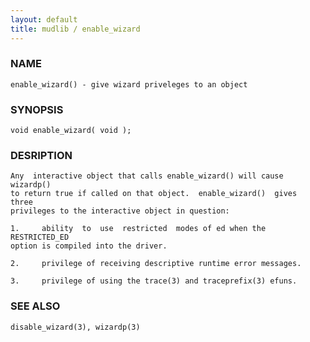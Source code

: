```yaml
---
layout: default
title: mudlib / enable_wizard
---
```


### NAME

    enable_wizard() - give wizard priveleges to an object

### SYNOPSIS

    void enable_wizard( void );

### DESRIPTION

    Any  interactive object that calls enable_wizard() will cause wizardp()
    to return true if called on that object.  enable_wizard()  gives  three
    privileges to the interactive object in question:

    1.     ability  to  use  restricted  modes of ed when the RESTRICTED_ED
    option is compiled into the driver.

    2.     privilege of receiving descriptive runtime error messages.

    3.     privilege of using the trace(3) and traceprefix(3) efuns.

### SEE ALSO

    disable_wizard(3), wizardp(3)
